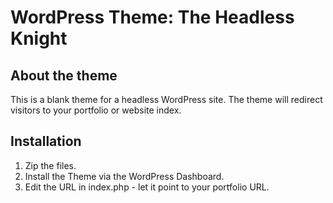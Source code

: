 # WordPress Theme: The Headless Knight

## About the theme

This is a blank theme for a headless WordPress site. The theme will redirect visitors to your portfolio or website index.

## Installation

1. Zip the files.
2. Install the Theme via the WordPress Dashboard.
3. Edit the URL in index.php - let it point to your portfolio URL.
